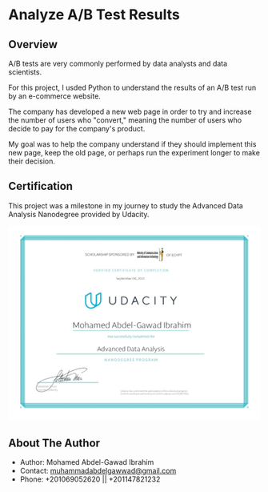# Analyze A/B Test Results

## Overview

A/B tests are very commonly performed by data analysts and data scientists.

For this project, I usded Python to understand the results of an A/B test run by an e-commerce website. 

The company has developed a new web page in order to try and increase the number of users who "convert," meaning the number of users who decide to pay for the company's product. 

My goal was to help the company understand if they should implement this new page, keep the old page, or perhaps run the experiment longer to make their decision.

## Certification

This project was a milestone in my journey to study the Advanced Data Analysis Nanodegree provided by Udacity.

[![Advanced Data Analysis Nanodegree by Udacity](Udacity_Nanodegree_Graduation_Certificate.jpg)](https://confirm.udacity.com/5G4S74GJ "Advanced Data Analysis Nanodegree by Udacity")



## About The Author

* Author: Mohamed Abdel-Gawad Ibrahim
* Contact: muhammadabdelgawwad@gmail.com
* Phone: +201069052620 || +201147821232
